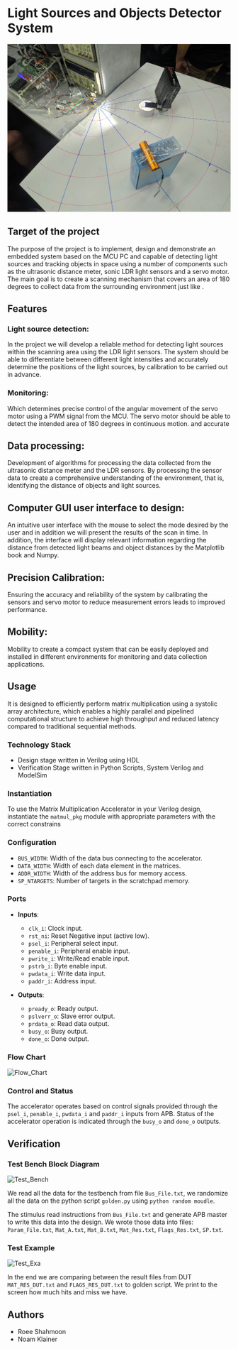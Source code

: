 # Light Sources and Objects Detector System

![light_detector](Images/light_detector.jpeg)

## Target of the project 
 The purpose of the project is to implement, design and demonstrate an embedded system based on the MCU PC and capable of detecting light sources and tracking objects in space 
 using a number of components such as the ultrasonic distance meter, sonic LDR light sensors and a servo motor. The main goal is to create a scanning mechanism that covers an area 
 of 180 degrees to collect data from the surrounding environment just like .

## Features

### Light source detection:
 In the project we will develop a reliable method for detecting light sources within the scanning area using the LDR light sensors. The system should be able to differentiate 
 between different light intensities and accurately determine the positions of the light sources, by calibration to be carried out in advance.

### Monitoring:
 Which determines precise control of the angular movement of the servo motor using a PWM signal from the MCU. The servo motor should be able to detect the intended area of 180 
 degrees in continuous motion. and accurate


## Data processing:
 Development of algorithms for processing the data collected from the ultrasonic distance meter and the LDR sensors. By processing the sensor data to create a comprehensive 
 understanding of the environment, that is, identifying the distance of objects and light sources.

## Computer GUI user interface to design:
 An intuitive user interface with the mouse to select the mode desired by the user and in addition we will present the results of the scan in time. In addition, the interface will 
 display relevant information regarding the distance from detected light beams and object distances by the Matplotlib book and Numpy.

## Precision Calibration: 
 Ensuring the accuracy and reliability of the system by calibrating the sensors and servo motor to reduce measurement errors leads to improved performance.

## Mobility:
 Mobility to create a compact system that can be easily deployed and installed in different environments for monitoring and data collection applications.

## Usage
It is designed to efficiently perform matrix multiplication using a systolic array architecture, which enables a highly parallel
and pipelined computational structure to achieve high throughput and reduced latency compared to traditional sequential methods.

### Technology Stack

- Design stage written in Verilog using HDL
- Verification Stage written in Python Scripts, System Verilog and ModelSim

### Instantiation

To use the Matrix Multiplication Accelerator in your Verilog design, instantiate the `matmul_pkg` module with appropriate parameters with the correct constrains

### Configuration

- `BUS_WIDTH`: Width of the data bus connecting to the accelerator.
- `DATA_WIDTH`: Width of each data element in the matrices.
- `ADDR_WIDTH`: Width of the address bus for memory access.
- `SP_NTARGETS`: Number of targets in the scratchpad memory.

### Ports

- **Inputs**:
  - `clk_i`: Clock input.
  - `rst_ni`: Reset Negative input (active low).
  - `psel_i`: Peripheral select input.
  - `penable_i`: Peripheral enable input.
  - `pwrite_i`: Write/Read enable input.
  - `pstrb_i`: Byte enable input.
  - `pwdata_i`: Write data input.
  - `paddr_i`: Address input.

- **Outputs**:
  - `pready_o`: Ready output.
  - `pslverr_o`: Slave error output.
  - `prdata_o`: Read data output.
  - `busy_o`: Busy output.
  - `done_o`: Done output.

### Flow Chart

![Flow_Chart](/doc/Images/Flow_Chart.png)

### Control and Status

The accelerator operates based on control signals provided through the `psel_i`, `penable_i`, `pwdata_i` and `paddr_i` inputs from APB.
Status of the accelerator operation is indicated through the `busy_o` and `done_o` outputs.

## Verification 

### Test Bench Block Diagram

![Test_Bench](/doc/Images/Test_Bench.png)

We read all the data for the testbench from file `Bus_File.txt`, we randomize all the data on the python script `golden.py` using `python random moudle`.

The stimulus read instructions from  `Bus_File.txt` and generate APB master to write this data into the design.
 We wrote those data into files:
 `Param_File.txt`,
 `Mat_A.txt`,
 `Mat_B.txt`,
 `Mat_Res.txt`,
 `Flags_Res.txt`,
 `SP.txt`.

### Test Example

 ![Test_Exa](/doc/Images/Test_Exa.png)

In the end we are comparing between the result files from DUT `MAT_RES_DUT.txt` and `FLAGS_RES_DUT.txt` to golden script. 
We print to the screen how much hits and miss we have.


## Authors

- Roee Shahmoon
- Noam Klainer 
